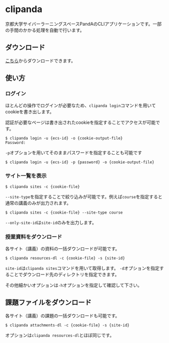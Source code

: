 # clipanda

京都大学サイバーラーニングスペースPandAのCLIアプリケーションです。一部の手間のかかる処理を自動で行います。

## ダウンロード
[こちら]()からダウンロードできます。


## 使い方

### ログイン
ほとんどの操作でログインが必要なため、`clipanda login`コマンドを用いてcookieを書き出します。

認証が必要なページは書き出されたcookieを指定することでアクセスが可能です。

```
$ clipanda login -u {ecs-id} -o {cookie-output-file}
Password:
```
`-p`オプションを用いてそのままパスワードを指定することも可能です
```
$ clipanda login -u {ecs-id} -p {password} -o {cookie-output-file}
```

### サイト一覧を表示
```
$ clipanda sites -c {cookie-file}
```
`--site-type`を指定することで絞り込みが可能です。例えば`course`を指定すると通常の講義のみが出力されます。
```
$ clipanda sites -c {cookie-file} --site-type course
```
`--only-site-id`は`site-id`のみを出力します。

### 授業資料をダウンロード
各サイト（講義）の資料の一括ダウンロードが可能です。
```
$ clipanda resources-dl -c {cookie-file} -s {site-id}
```
`site-id`は`clipanda sites`コマンドを用いて取得します。
`-d`オプションを指定することでダウンロード先のディレクトリを指定できます。

その他細かいオプションは`-h`オプションを指定して確認して下さい。

## 課題ファイルをダウンロード
各サイト（講義）の課題の一括ダウンロードも可能です。
```
$ clipanda attachments-dl -c {cookie-file} -s {site-id}
```
オプションは`clipanda resources-dl`とほぼ同じです。